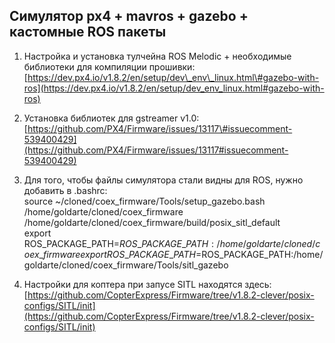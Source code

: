## Симулятор px4 + mavros + gazebo + кастомные ROS пакеты

1. Настройка и установка тулчейна ROS Melodic + необходимые библиотеки для компиляции прошивки: [https://dev.px4.io/v1.8.2/en/setup/dev\_env\_linux.html\#gazebo-with-ros](https://dev.px4.io/v1.8.2/en/setup/dev_env_linux.html#gazebo-with-ros)
2. Установка библиотек для gstreamer v1.0:  
   [https://github.com/PX4/Firmware/issues/13117\#issuecomment-539400429](https://github.com/PX4/Firmware/issues/13117#issuecomment-539400429)

3. Для того, чтобы файлы симулятора стали видны для ROS, нужно добавить в .bashrc:  
   source ~/cloned/coex\_firmware/Tools/setup\_gazebo.bash /home/goldarte/cloned/coex\_firmware /home/goldarte/cloned/coex\_firmware/build/posix\_sitl\_default  
   export ROS\_PACKAGE\_PATH=$ROS\_PACKAGE\_PATH:/home/goldarte/cloned/coex\_firmware  
   export ROS\_PACKAGE\_PATH=$ROS\_PACKAGE\_PATH:/home/goldarte/cloned/coex\_firmware/Tools/sitl\_gazebo

4. Настройки для коптера при запусе SITL находятся здесь:  
   [https://github.com/CopterExpress/Firmware/tree/v1.8.2-clever/posix-configs/SITL/init](https://github.com/CopterExpress/Firmware/tree/v1.8.2-clever/posix-configs/SITL/init)



